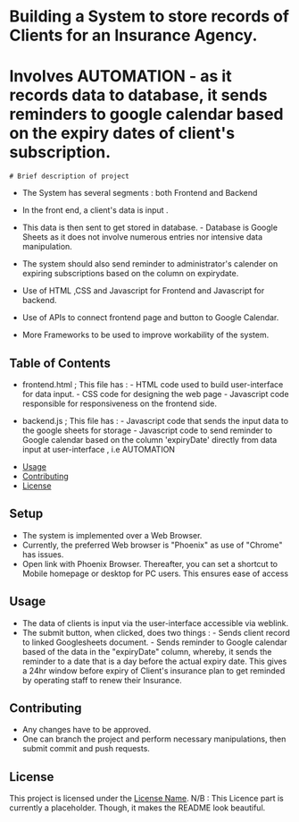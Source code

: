 # Building a System to store records of Clients for an Insurance Agency.
# Involves AUTOMATION - as it records data to database, it sends reminders to google calendar based on the expiry dates of client's subscription.


    # Brief description of project

- The System has several segments : both Frontend and Backend
- In the front end, a client's data is input .
- This data is then sent to get stored in database. - Database is Google Sheets as it does not involve numerous entries nor intensive data manipulation.

- The system should also send reminder to administrator's calender on expiring subscriptions based on the column on expirydate.
- Use of HTML ,CSS and Javascript for Frontend and Javascript for backend.
- Use of APIs to connect frontend page and button to Google Calendar.
- More Frameworks to be used to improve workability of the system.

## Table of Contents

 *  frontend.html ; This file has :
        - HTML code used to build user-interface for data input.
        - CSS code for designing the web page
        - Javascript code responsible for responsiveness on the frontend side.

 *  backend.js ; This file has :
 		- Javascript code that sends the input data to the google sheets for storage
 		- Javascript code to send reminder to Google calendar based on the column 'expiryDate' directly from data input at user-interface , i.e AUTOMATION
- [Usage](#usage)
- [Contributing](#contributing)
- [License](#license)

## Setup

 * The system is implemented over a Web Browser.
 * Currently, the preferred Web browser is "Phoenix" as use of "Chrome" has issues.
 * Open link with Phoenix Browser. Thereafter, you can set a shortcut to Mobile homepage or desktop for PC users. This ensures ease of access

## Usage

 * The data of clients is input via the user-interface accessible via weblink.
 * The submit button, when clicked, does two things :
         - Sends client record to linked Googlesheets document.
         - Sends reminder to Google calendar based of the data in the  "expiryDate" column, whereby, it sends the reminder to a date that is a day before the actual expiry date. This gives a 24hr window before expiry of Client's insurance plan to get reminded by operating staff to renew their Insurance.

## Contributing

* Any changes have to be approved.
* One can branch the project and perform necessary manipulations, then submit commit and push requests.


## License

This project is licensed under the [License Name](LICENSE). N/B : This Licence part is currently a placeholder. Though, it makes the README look beautiful.

